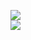 [![](https://img.shields.io/badge/Made%20With-Github%20Spray-lightgrey.svg?style=for-the-badge&logo=github)](https://github.com/Annihil/github-spray#7464)  
[![](https://i.imgur.com/2DrTn0Z.gif)](https://github.com/Annihil/github-spray)